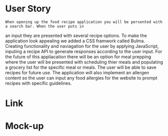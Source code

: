 # User Story
    When opening up the food recipe application you will be persented with a search bar. When the user puts in 
an input they are presented with several recipe options. To make the application look appealing we added a CSS framwork called Bulma. Creating functionality and naviagation for the user by applying JavaScript, inputing a recipe API to generate responses according to the user input. For the future of this appliacation there will be an option for meal prepping where the user will be presented with scheduling thier meals and populating a grocery list for the specific meal or meals. The user will be able to save recipes for future use. The application will also implement an allergen content so the user can input any food allergies for the website to prompt recipes with specific guidelines.


# Link




# Mock-up
